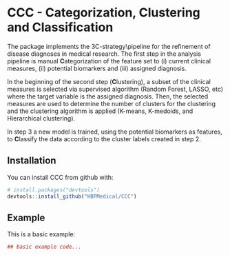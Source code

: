 
CCC - Categorization, Clustering and Classification
===================================================

The package implements the 3C-strategy\\pipeline for the refinement of disease diagnoses in medical research. The first step in the analysis pipeline is manual **C**ategorization of the feature set to (i) current clinical measures, (ii) potential biomarkers and (iii) assigned diagnosis.

In the beginning of the second step (**C**lustering), a subset of the clinical measures is selected via supervised algorithm (Random Forest, LASSO, etc) where the target variable is the assigned diagnosis. Then, the selected measures are used to determine the number of clusters for the clustering and the clustering algorithm is applied (K-means, K-medoids, and Hierarchical clustering).

In step 3 a new model is trained, using the potential biomarkers as features, to **C**lassify the data according to the cluster labels created in step 2.

Installation
------------

You can install CCC from github with:

``` r
# install.packages("devtools")
devtools::install_github("HBPMedical/CCC")
```

Example
-------

This is a basic example:

``` r
## basic example code...
```
